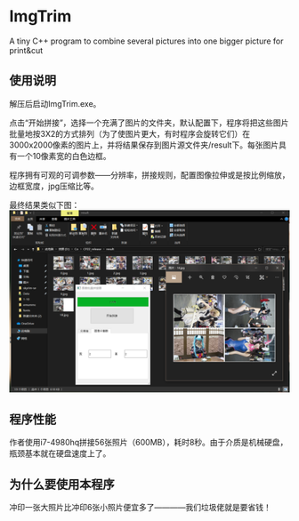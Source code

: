 # ImgTrim
A tiny C++ program to combine several pictures into one bigger picture for print&amp;cut 

## 使用说明
解压后启动ImgTrim.exe。

点击“开始拼接”，选择一个充满了图片的文件夹，默认配置下，程序将把这些图片批量地按3X2的方式排列（为了使图片更大，有时程序会旋转它们）在3000x2000像素的图片上，并将结果保存到图片源文件夹/result下。每张图片具有一个10像素宽的白色边框。

程序拥有可观的可调参数——分辨率，拼接规则，配置图像拉伸或是按比例缩放，边框宽度，jpg压缩比等。

最终结果类似下图：
![sample](https://github.com/ln93/ImgTrim/raw/master/sample.png)

## 程序性能
作者使用i7-4980hq拼接56张照片（600MB），耗时8秒。由于介质是机械硬盘，瓶颈基本就在硬盘速度上了。
## 为什么要使用本程序
冲印一张大照片比冲印6张小照片便宜多了————我们垃圾佬就是要省钱！
